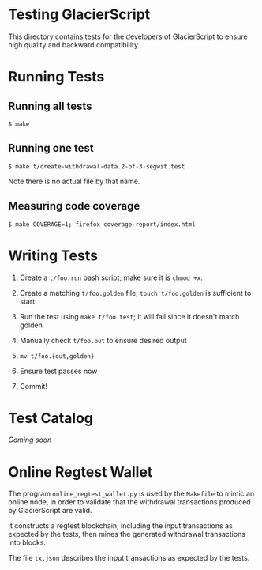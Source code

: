 # Testing GlacierScript

This directory contains tests for the developers of GlacierScript to
ensure high quality and backward compatibility.

# Running Tests

## Running all tests
```
$ make
```

## Running one test
```
$ make t/create-withdrawal-data.2-of-3-segwit.test
```
Note there is no actual file by that name.

## Measuring code coverage
```
$ make COVERAGE=1; firefox coverage-report/index.html
```

# Writing Tests

1. Create a `t/foo.run` bash script; make sure it is `chmod +x`.

2. Create a matching `t/foo.golden` file; `touch t/foo.golden` is
   sufficient to start

3. Run the test using `make t/foo.test`; it will fail since it doesn't
   match golden

4. Manually check `t/foo.out` to ensure desired output

5. `mv t/foo.{out,golden}`

6. Ensure test passes now

7. Commit!


# Test Catalog

*Coming soon*

# Online Regtest Wallet

The program `online_regtest_wallet.py` is used by the `Makefile` to
mimic an online node, in order to validate that the withdrawal
transactions produced by GlacierScript are valid.

It constructs a regtest blockchain, including the input transactions
as expected by the tests, then mines the generated withdrawal
transactions into blocks.

The file `tx.json` describes the input transactions as expected by the
tests.

